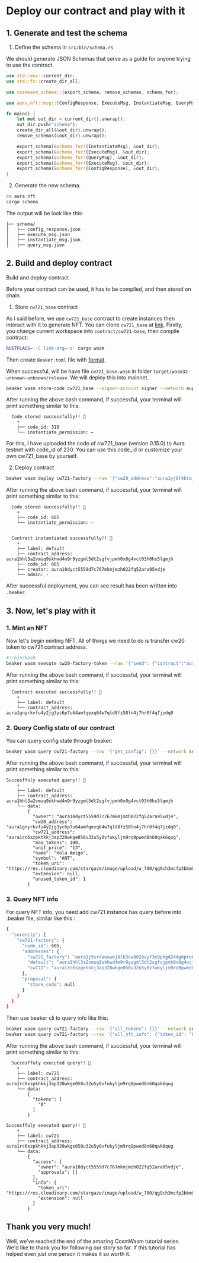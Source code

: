 # Deploy our contract and play with it

## 1. Generate and test the schema

1. Define the schema in `src/bin/schema.rs`

We should generate JSON Schemas that serve as a guide for anyone trying to use the contract. 

```rust
use std::env::current_dir;
use std::fs::create_dir_all;

use cosmwasm_schema::{export_schema, remove_schemas, schema_for};

use aura_nft::msg::{ConfigResponse, ExecuteMsg, InstantiateMsg, QueryMsg};

fn main() {
    let mut out_dir = current_dir().unwrap();
    out_dir.push("schema");
    create_dir_all(&out_dir).unwrap();
    remove_schemas(&out_dir).unwrap();

    export_schema(&schema_for!(InstantiateMsg), &out_dir);
    export_schema(&schema_for!(ExecuteMsg), &out_dir);
    export_schema(&schema_for!(QueryMsg), &out_dir);
    export_schema(&schema_for!(ExecuteMsg), &out_dir);
    export_schema(&schema_for!(ConfigResponse), &out_dir);
}
```
2. Generate the new schema.

```sh Terminal
cd aura_nft
cargo schema
```

The output will be look like this:
```
├── schema/ 
│   ├── config_response.json
│   ├── execute_msg.json
│   ├── instantiate_msg.json 
│   ├── query_msg.json
```

## 2. Build and deploy contract

Build and deploy contract 

Before your contract can be used, it has to be compiled, and then stored on chain.

1. Store `cw721_base` contract

As i said before, we use `cw721_base` contract to create instances then interact with it to generate NFT. You can clone `cw721_base` at [link](https://github.com/CosmWasm/cw-nfts/tree/main/contracts/cw721-base). Firstly, you change current workspace into `contract/cw721-base`, then compile contract:

```bash
RUSTFLAGS='-C link-arg=-s' cargo wasm
```

Then create `Beaker.toml` file with [format](https://github.com/osmosis-labs/beaker/blob/main/docs/config/README.md).

When successful, will be have file `cw721_base.wasm` in folder `target/wasm32-unknown-unknown/release`. We will deploy this into mainnet.

```bash
beaker wasm store-code cw721_base --signer-account signer --network euphoria --no-wasm-opt --gas 8000ueaura --gas-limit 8000000
```
After running the above bash command, if successful, your terminal will print something similar to this:

```
  Code stored successfully!! 🎉
    +
    ├── code_id: 310
    └── instantiate_permission: –
```

For this, I have uploaded the code of cw721_base (version 0.15.0) to Aura testnet with code_id of 230. You can use this code_id or customize your own cw721_base by yourself.

2. Deploy contract

```bash
beaker wasm deploy cw721-factory --raw '{"cw20_address":"aura1yj9f4ktaja603dvrjq4f526y5ssscslhd85k3cx0a7z7z5pkp64qxgh3ql", "max_tokens":100, "name":"Hola Amigo", "owner":"aura10dyct5559d7c767mkmjmzh022fq52ara95vdje", "symbol":"ANT", "token_code_id": 230, "token_uri": "https://res.cloudinary.com/stargaze/image/upload/w_700/qg9ch3mcfp2bbm09uw7q.mp4", "unit_price": "13"}' --signer-account aloha --network euphoria --gas 35000ueaura --gas-limit 8000000 --label Aura_NFT
```

After running the above bash command, if successful, your terminal will print something similar to this:

```
  Code stored successfully!! 🎉
    +
    ├── code_id: 605
    └── instantiate_permission: –


  Contract instantiated successfully!! 🎉 
    +
    ├── label: default
    ├── contract_address: aura1hhl3a2vmuq9skhwd4m9r9yzgml5dt2sgfvjpmh0x0g4vct03h0hs5lgmjh
    ├── code_id: 605
    ├── creator: aura10dyct5559d7c767mkmjmzh022fq52ara95vdje
    └── admin: -
 ```

After successful deployment, you can see result has been written into `.beaker`. 

## 3. Now, let's play with it

### 1. Mint an NFT

Now let's begin minting NFT. All of things we need to do is transfer cw20 token to cw721 contract address.

```bash
#!/bin/bash
beaker wasm execute cw20-factory-token --raw '{"send": {"contract":"aura1hhl3a2vmuq9skhwd4m9r9yzgml5dt2sgfvjpmh0x0g4vct03h0hs5lgmjh", "amount":"13", "msg": ""}}' --signer-account signer --network serenity --gas-limit 800000 --gas 8000uaura
```

After running the above bash command, if successful, your terminal will print something similar to this:

```
  Contract executed successfully!! 🎉 
    +
    ├── label: default
    └── contract_address: aura1gnyrkvfu4y2jg3yc6p7u64amfgexq64w7qld8fz58ln4j7hr0f4q7jzdq0
```

### 2. Query Config state of our contract

You can query config state through beaker:

```bash
beaker wasm query cw721-factory --raw '{"get_config": {}}' --network serenity
```

After running the above bash command, if successful, your terminal will print something similar to this:

```
Succesffuly executed query!! 🎉 
    +
    ├── label: default
    ├── contract_address: aura1hhl3a2vmuq9skhwd4m9r9yzgml5dt2sgfvjpmh0x0g4vct03h0hs5lgmjh
    └── data: 
        {
          "owner": "aura10dyct5559d7c767mkmjmzh022fq52ara95vdje",
          "cw20_address": "aura1gnyrkvfu4y2jg3yc6p7u64amfgexq64w7qld8fz58ln4j7hr0f4q7jzdq0",
          "cw721_address": "aura1rc6xzpkhkkj3ap328wkge058u32u5y0vfukyljm9rq9pwed8n60qak6qug",
          "max_tokens": 100,
          "unit_price": "13",
          "name": "Hola Amigo",
          "symbol": "ANT",
          "token_uri": "https://res.cloudinary.com/stargaze/image/upload/w_700/qg9ch3mcfp2bbm09uw7q.mp4",
          "extension": null,
          "unused_token_id": 1
        }

```

### 3. Query NFT info

For query NFT info, you need add cw721 instance has query before into .beaker file, similar like this :

```sh
{
  "serenity": {
    "cw721-factory": {
      "code_id": 605,
      "addresses": {
        "cw721_factory": "aura1j5srdawxwej8tk3cw8026vyf3e9phgd244g6pre63y64qjlxszps3fpvzn",
        "default": "aura1hhl3a2vmuq9skhwd4m9r9yzgml5dt2sgfvjpmh0x0g4vct03h0hs5lgmjh",
        "cw721": "aura1rc6xzpkhkkj3ap328wkge058u32u5y0vfukyljm9rq9pwed8n60qak6qug"
      },
      "proposal": {
        "store_code": null
      }
    }
  }
}
```

Then use beaker cli to query info like this:

```bash
beaker wasm query cw721-factory --raw '{"all_tokens": {}}' --network serenity --label cw721
beaker wasm query cw721-factory --raw '{"all_nft_info": {"token_id": "0"}}' --network serenity --label cw721
```

After running the above bash command, if successful, your terminal will print something similar to this:

```
  Succesffuly executed query!! 🎉 
    +
    ├── label: cw721
    ├── contract_address: aura1rc6xzpkhkkj3ap328wkge058u32u5y0vfukyljm9rq9pwed8n60qak6qug
    └── data: 
        {
          "tokens": [
            "0"
          ]
        }

Succesffuly executed query!! 🎉 
    +
    ├── label: cw721
    ├── contract_address: aura1rc6xzpkhkkj3ap328wkge058u32u5y0vfukyljm9rq9pwed8n60qak6qug
    └── data: 
        {
          "access": {
            "owner": "aura10dyct5559d7c767mkmjmzh022fq52ara95vdje",
            "approvals": []
          },
          "info": {
            "token_uri": "https://res.cloudinary.com/stargaze/image/upload/w_700/qg9ch3mcfp2bbm09uw7q.mp4",
            "extension": null
          }
        }
```

## Thank you very much!

Well, we've reached the end of the amazing CosmWasm tutorial series. We'd like to thank you for following our story so far. If this tutorial has helped even just one person it makes it so worth it.